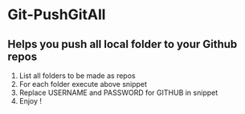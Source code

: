 # Git-PushGitAll

## Helps you push all local folder to your Github repos

1. List all folders to be made as repos 
2. For each folder execute above snippet 
3. Replace USERNAME and PASSWORD for GITHUB in snippet 
4. Enjoy !

